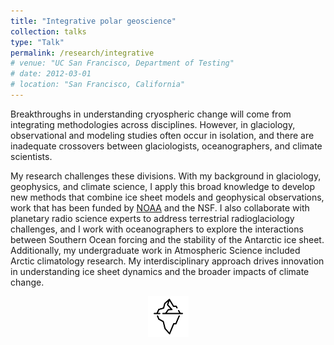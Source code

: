 ```yaml
---
title: "Integrative polar geoscience"
collection: talks
type: "Talk"
permalink: /research/integrative
# venue: "UC San Francisco, Department of Testing"
# date: 2012-03-01
# location: "San Francisco, California"
---
```

Breakthroughs in understanding cryospheric change will come from integrating methodologies across disciplines. However, in glaciology, observational and modeling studies often occur in isolation, and there are inadequate crossovers between glaciologists, oceanographers, and climate scientists.

My research challenges these divisions. With my background in glaciology, geophysics, and climate science, I apply this broad knowledge to develop new methods that combine ice sheet models and geophysical observations, work that has been funded by [NOAA](https://cpaess.ucar.edu/cgc/class-34) and the NSF. I also collaborate with planetary radio science experts to address terrestrial radioglaciology challenges, and I work with oceanographers to explore the interactions between Southern Ocean forcing and the stability of the Antarctic ice sheet. Additionally, my undergraduate work in Atmospheric Science included Arctic climatology research. My interdisciplinary approach drives innovation in understanding ice sheet dynamics and the broader impacts of climate change.

<div style="text-align: center;">
  <img src="/images/iceberg-icon.png" alt="Polar Geoscience Icon" style="width: 65px; height: auto;">
</div>
